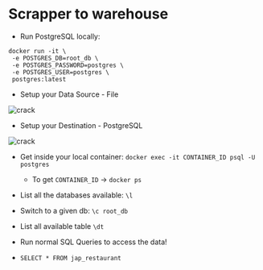# Scrapper to warehouse 

* Run PostgreSQL locally:

```shell 
docker run -it \
 -e POSTGRES_DB=root_db \
 -e POSTGRES_PASSWORD=postgres \
 -e POSTGRES_USER=postgres \
 postgres:latest
```

* Setup your Data Source - File 

![crack](https://lead-program-assets.s3.eu-west-3.amazonaws.com/M03-Data_pipelines/Airbyte_file_source.png)

* Setup your Destination - PostgreSQL

![crack](https://lead-program-assets.s3.eu-west-3.amazonaws.com/M03-Data_pipelines/Airbyte_another_postgres_destination.png)

* Get inside your local container: `docker exec -it CONTAINER_ID psql -U postgres`
    * To get `CONTAINER_ID` -> `docker ps`

* List all the databases available: `\l`
* Switch to a given db: `\c root_db`
* List all available table `\dt`
* Run normal SQL Queries to access the data! 
* `SELECT * FROM jap_restaurant`